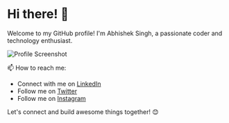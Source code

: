 # Hi there! 👋

Welcome to my GitHub profile! I'm Abhishek Singh, a passionate coder and technology enthusiast.

![Profile Screenshot](name_logo.png)

📫 How to reach me:
- Connect with me on [LinkedIn](https://www.linkedin.com/in/abhisheksingh-fulanekar-17b965223)
- Follow me on [Twitter](https://twitter.com/abhisheksing484/)
- Follow me on [Instagram](https://instagram.com/abhisheksingh_r_f/)
  
Let's connect and build awesome things together! 😊
